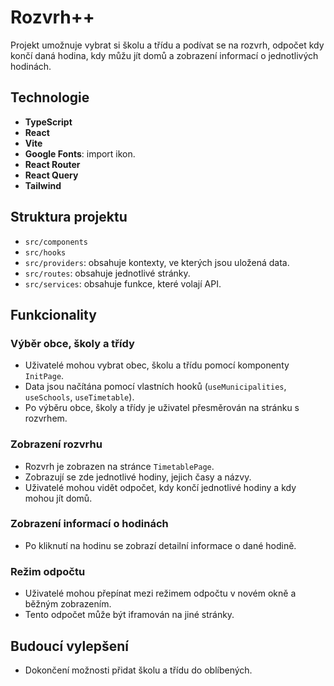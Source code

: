 # Rozvrh++
Projekt umožnuje vybrat si školu a třídu a podívat se na rozvrh, odpočet kdy končí daná hodina, kdy můžu jít domů a zobrazení informací o jednotlivých hodinách.

## Technologie
- **TypeScript**
- **React**
- **Vite**
- **Google Fonts**: import ikon.
- **React Router**
- **React Query**
- **Tailwind**

## Struktura projektu
- `src/components`
- `src/hooks`
- `src/providers`: obsahuje kontexty, ve kterých jsou uložená data.
- `src/routes`: obsahuje jednotlivé stránky.
- `src/services`: obsahuje funkce, které volají API.

## Funkcionality
### Výběr obce, školy a třídy
- Uživatelé mohou vybrat obec, školu a třídu pomocí komponenty `InitPage`.
- Data jsou načítána pomocí vlastních hooků (`useMunicipalities`, `useSchools`, `useTimetable`).
- Po výběru obce, školy a třídy je uživatel přesměrován na stránku s rozvrhem.

### Zobrazení rozvrhu
- Rozvrh je zobrazen na stránce `TimetablePage`.
- Zobrazují se zde jednotlivé hodiny, jejich časy a názvy.
- Uživatelé mohou vidět odpočet, kdy končí jednotlivé hodiny a kdy mohou jít domů.

### Zobrazení informací o hodinách
- Po kliknutí na hodinu se zobrazí detailní informace o dané hodině.

### Režim odpočtu
- Uživatelé mohou přepínat mezi režimem odpočtu v novém okně a běžným zobrazením.
- Tento odpočet může být iframován na jiné stránky.

## Budoucí vylepšení
- Dokončení možnosti přidat školu a třídu do oblíbených.
